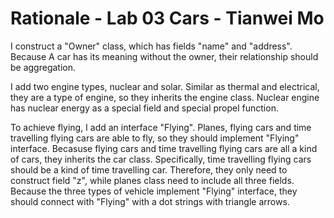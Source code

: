 # Rationale - Lab 03 Cars - Tianwei Mo

I construct a "Owner" class, which has fields "name" and "address". Because A car has its meaning without the owner, their relationship should be aggregation.

I add two engine types, nuclear and solar. Similar as thermal and electrical, they are a type of engine, so they inherits the engine class. Nuclear engine has nuclear energy as a special field and special propel function.

To achieve flying, I add an interface "Flying". Planes, flying cars and time travelling flying cars are able to fly, so they should implement "Flying" interface. Becasuse flying cars and time travelling flying cars are all a kind of cars, they inherits the car class. Specifically, time travelling flying cars should be a kind of time travelling car. Therefore, they only need to construct field "z", while planes class need to include all three fields. Because the three types of vehicle implement "Flying" interface, they should connect with "Flying" with a dot strings with triangle arrows.